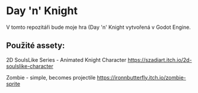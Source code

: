 # Day 'n' Knight

V tomto repozitáři bude moje hra (Day 'n' Knight vytvořená v Godot Engine.


## Použité assety:

2D SoulsLike Series - Animated Knight Character
https://szadiart.itch.io/2d-soulslike-character

Zombie - simple, becomes projectile
https://ironnbutterfly.itch.io/zombie-sprite

